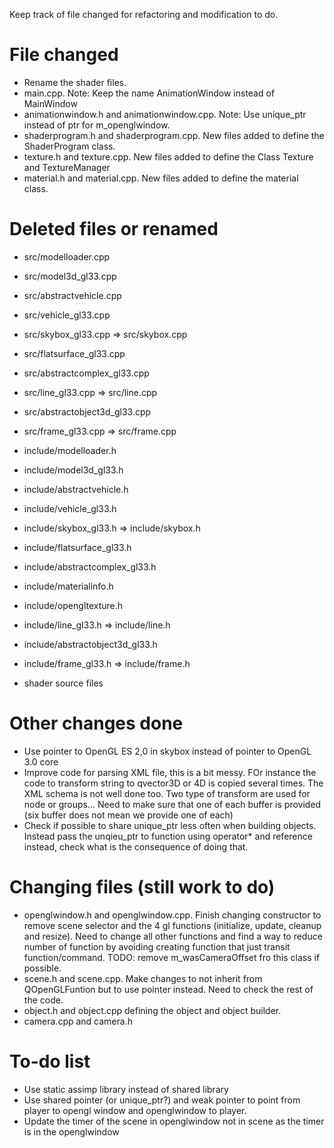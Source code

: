 Keep track of file changed for refactoring and modification to do.

File changed
=============
 * Rename the shader files.
 * main.cpp. Note: Keep the name AnimationWindow instead of MainWindow
 * animationwindow.h and animationwindow.cpp. Note: Use unique_ptr instead of ptr for m_openglwindow.
 * shaderprogram.h and shaderprogram.cpp. New files added to define the ShaderProgram class.
 * texture.h and texture.cpp. New files added to define the Class Texture and TextureManager
 * material.h and material.cpp. New files added to define the material class.
 

Deleted files or renamed
============
 * src/modelloader.cpp
 * src/model3d_gl33.cpp
 * src/abstractvehicle.cpp
 * src/vehicle_gl33.cpp
 * src/skybox_gl33.cpp => src/skybox.cpp
 * src/flatsurface_gl33.cpp
 * src/abstractcomplex_gl33.cpp
 * src/line_gl33.cpp => src/line.cpp
 * src/abstractobject3d_gl33.cpp
 * src/frame_gl33.cpp => src/frame.cpp
    
 * include/modelloader.h
 * include/model3d_gl33.h
 * include/abstractvehicle.h
 * include/vehicle_gl33.h
 * include/skybox_gl33.h => include/skybox.h
 * include/flatsurface_gl33.h
 * include/abstractcomplex_gl33.h
 * include/materialinfo.h
 * include/opengltexture.h
 * include/line_gl33.h => include/line.h
 * include/abstractobject3d_gl33.h
 * include/frame_gl33.h => include/frame.h

 * shader source files

Other changes done
===============
 * Use pointer to OpenGL ES 2,0 in skybox instead of pointer to OpenGL 3.0 core
 * Improve code for parsing XML file, this is a bit messy. FOr instance the code to transform string to qvector3D or 4D is copied several times. The XML schema is not well done too. Two type of transform are used for node or groups... Need to make sure that one of each buffer is provided (six buffer does not mean we provide one of each)
 * Check if possible to share unique_ptr less often when building objects. Instead pass the unqieu_ptr to function using operator* and reference instead, check what is the consequence of doing that.


Changing files (still work to do)
=============
 * openglwindow.h and openglwindow.cpp. Finish changing constructor to remove scene selector and the 4 gl functions (initialize, update, cleanup and resize). Need to change all other functions and find a way to reduce number of function by avoiding creating function that just transit function/command. TODO: remove m_wasCameraOffset fro this class if possible.
 * scene.h and scene.cpp. Make changes to not inherit from QOpenGLFuntion but to use pointer instead. Need to check the rest of the code.
 * object.h and object.cpp defining the object and object builder.
 * camera.cpp and camera.h


To-do list
============
 * Use static assimp library instead of shared library
 * Use shared pointer (or unique_ptr?) and weak pointer to point from player to opengl window and openglwindow to player.
 * Update the timer of the scene in openglwindow not in scene as the timer is in the openglwindow
 
 
 
 
 
 
 
 
